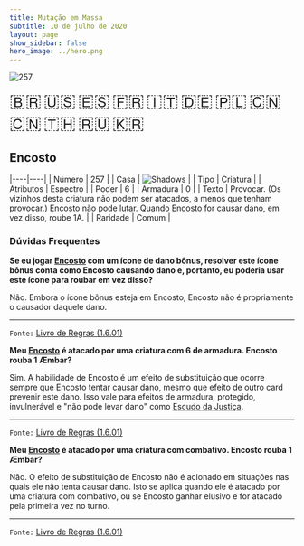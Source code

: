 ```yaml
---
title: Mutação em Massa
subtitle: 10 de julho de 2020
layout: page
show_sidebar: false
hero_image: ../hero.png
---
```


![257](https://cdn.keyforgegame.com/media/card_front/pt/479_257_35MXF3FCX57C_pt.png)

<span title="Português" style="font-size: 32px;cursor: pointer;" onclick="javascript:document.querySelector('img[alt=\'257\']').src=document.querySelector('img[alt=\'257\']').src.replace(/card_front\/[^/]+/, 'card_front/pt').replace(/_[^/.0-9]+\.png/, '_pt.png')">🇧🇷</span>
<span title="English" style="font-size: 32px;cursor: pointer;" onclick="javascript:document.querySelector('img[alt=\'257\']').src=document.querySelector('img[alt=\'257\']').src.replace(/card_front\/[^/]+/, 'card_front/en').replace(/_[^/.0-9]+\.png/, '_en.png')">🇺🇸</span>
<span title="Español" style="font-size: 32px;cursor: pointer;" onclick="javascript:document.querySelector('img[alt=\'257\']').src=document.querySelector('img[alt=\'257\']').src.replace(/card_front\/[^/]+/, 'card_front/es').replace(/_[^/.0-9]+\.png/, '_es.png')">🇪🇸</span>
<span title="Français" style="font-size: 32px;cursor: pointer;" onclick="javascript:document.querySelector('img[alt=\'257\']').src=document.querySelector('img[alt=\'257\']').src.replace(/card_front\/[^/]+/, 'card_front/fr').replace(/_[^/.0-9]+\.png/, '_fr.png')">🇫🇷</span>
<span title="Italiano" style="font-size: 32px;cursor: pointer;" onclick="javascript:document.querySelector('img[alt=\'257\']').src=document.querySelector('img[alt=\'257\']').src.replace(/card_front\/[^/]+/, 'card_front/it').replace(/_[^/.0-9]+\.png/, '_it.png')">🇮🇹</span>
<span title="Deutsche" style="font-size: 32px;cursor: pointer;" onclick="javascript:document.querySelector('img[alt=\'257\']').src=document.querySelector('img[alt=\'257\']').src.replace(/card_front\/[^/]+/, 'card_front/de').replace(/_[^/.0-9]+\.png/, '_de.png')">🇩🇪</span>
<span title="Polskie" style="font-size: 32px;cursor: pointer;" onclick="javascript:document.querySelector('img[alt=\'257\']').src=document.querySelector('img[alt=\'257\']').src.replace(/card_front\/[^/]+/, 'card_front/pl').replace(/_[^/.0-9]+\.png/, '_pl.png')">🇵🇱</span>
<span title="简体中文" style="font-size: 32px;cursor: pointer;" onclick="javascript:document.querySelector('img[alt=\'257\']').src=document.querySelector('img[alt=\'257\']').src.replace(/card_front\/[^/]+/, 'card_front/zh-hans').replace(/_[^/.0-9]+\.png/, '_zh-hans.png')">🇨🇳</span>
<span title="繁體中文" style="font-size: 32px;cursor: pointer;" onclick="javascript:document.querySelector('img[alt=\'257\']').src=document.querySelector('img[alt=\'257\']').src.replace(/card_front\/[^/]+/, 'card_front/zh-hant').replace(/_[^/.0-9]+\.png/, '_zh-hant.png')">🇨🇳</span>
<span title="ไทย" style="font-size: 32px;cursor: pointer;" onclick="javascript:document.querySelector('img[alt=\'257\']').src=document.querySelector('img[alt=\'257\']').src.replace(/card_front\/[^/]+/, 'card_front/th').replace(/_[^/.0-9]+\.png/, '_th.png')">🇹🇭</span>
<span title="Pусский" style="font-size: 32px;cursor: pointer;" onclick="javascript:document.querySelector('img[alt=\'257\']').src=document.querySelector('img[alt=\'257\']').src.replace(/card_front\/[^/]+/, 'card_front/ru').replace(/_[^/.0-9]+\.png/, '_ru.png')">🇷🇺</span>
<span title="한국어" style="font-size: 32px;cursor: pointer;" onclick="javascript:document.querySelector('img[alt=\'257\']').src=document.querySelector('img[alt=\'257\']').src.replace(/card_front\/[^/]+/, 'card_front/ko').replace(/_[^/.0-9]+\.png/, '_ko.png')">🇰🇷</span>

## Encosto

|----|----|
| Número | 257 |
| Casa | ![Shadows](https://archonarcana.com/images/thumb/e/ee/Shadows.png/22px-Shadows.png "Sombras") |
| Tipo | Criatura |
| Atributos | Espectro |
| Poder | 6 |
| Armadura | 0 |
| Texto | Provocar. (Os vizinhos desta criatura não podem ser atacados, a menos que tenham provocar.) Encosto não pode lutar. Quando Encosto for causar dano,  em vez disso, roube 1A. |
| Raridade | Comum |

### Dúvidas Frequentes

**Se eu jogar [Encosto](/mm/257) com um ícone de dano bônus,
resolver este ícone bônus conta como Encosto causando dano e,
portanto, eu poderia usar este ícone para roubar em vez disso?**

Não. Embora o ícone bônus esteja em Encosto, Encosto não é
propriamente o causador daquele dano.

<hr/>

`Fonte:` [Livro de Regras (1.6.01)](https://drive.google.com/open?id=1YNhLKUC0xfriiMwFYpDu1Go3zPJw6gYo)

**Meu [Encosto](/mm/257) é atacado por uma criatura com 6 de
armadura. Encosto rouba 1 Æmbar?**

Sim. A habilidade de Encosto é um efeito de substituição que ocorre
sempre que Encosto tentar causar dano, mesmo que efeito de outro
card prevenir este dano. Isso vale para efeitos de armadura, protegido,
invulnerável e "não pode levar dano" como [Escudo da Justiça](/cota/225).

<hr/>

`Fonte:` [Livro de Regras (1.6.01)](https://drive.google.com/open?id=1YNhLKUC0xfriiMwFYpDu1Go3zPJw6gYo)

**Meu [Encosto](/mm/257) é atacado por uma criatura com combativo.
Encosto rouba 1 Æmbar?**

Não. O efeito de substituição de Encosto não é acionado em situações
nas quais ele não tenta causar dano. Isto se aplica quando ele é atacado
por uma criatura com combativo, ou se Encosto ganhar elusivo e for
atacado pela primeira vez no turno.

<hr/>

`Fonte:` [Livro de Regras (1.6.01)](https://drive.google.com/open?id=1YNhLKUC0xfriiMwFYpDu1Go3zPJw6gYo)
